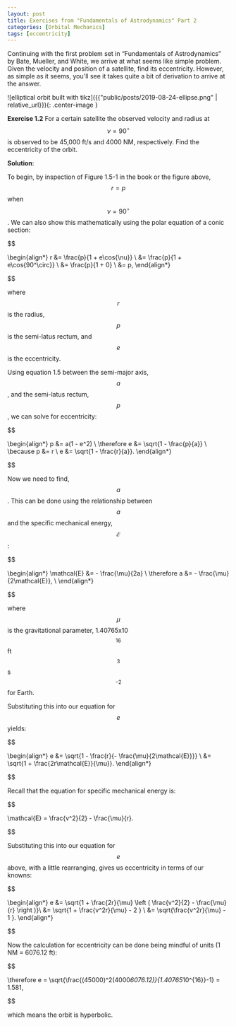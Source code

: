 ```yaml
---
layout: post
title: Exercises from "Fundamentals of Astrodynamics" Part 2
categories: [Orbital Mechanics]
tags: [eccentricity]
---
```


Continuing with the first problem set in “Fundamentals of Astrodynamics” by
Bate, Mueller, and White, we arrive at what seems like simple problem.  Given
the velocity and position of a satellite, find its eccentricity.  However, as
simple as it seems, you'll see it takes quite a bit of derivation to arrive at
the answer.

![elliptical orbit built with tikz]({{"public/posts/2019-08-24-ellipse.png" | relative_url}}){: .center-image }

**Exercise 1.2** For a certain satellite the observed velocity and
radius at $$ \nu = 90^\circ $$ is observed to be 45,000 ft/s and 4000
NM, respectively. Find the eccentricity of the orbit.


**Solution**:

To begin, by inspection of Figure 1.5-1 in the book or the figure above,
$$ r = p $$ when $$ \nu = 90^\circ $$.  We can also show this mathematically
using the polar equation of a conic section:

$$

\begin{align*}
r &= \frac{p}{1 + e\cos{\nu}} \\
  &= \frac{p}{1 + e\cos{90^\circ}} \\
  &= \frac{p}{1 + 0} \\
  &= p,
\end{align*}

$$

where $$ r $$ is the radius, $$ p $$ is the semi-latus rectum, and $$ e $$ is
the eccentricity.

Using equation 1.5 between the semi-major axis, $$ a $$, and the semi-latus
rectum, $$ p $$, we can solve for eccentricity:

$$

\begin{align*}
p &= a(1 - e^2) \\
\therefore e &= \sqrt{1 - \frac{p}{a}} \\
\because p &= r \\
e &= \sqrt{1 - \frac{r}{a}}.
\end{align*}

$$

Now we need to find, $$ a $$.  This can be done using the relationship between
$$ a $$ and the specific mechanical energy, $$ \mathcal{E} $$:

$$

\begin{align*}
\mathcal{E}  &= - \frac{\mu}{2a} \\
\therefore a &= - \frac{\mu}{2\mathcal{E}}, \\
\end{align*}

$$

where $$ \mu $$ is the gravitational parameter, 1.40765x10$$^{16}$$
ft$$^3$$s$$^{-2}$$ for Earth.

Substituting this into our equation for $$ e $$ yields:

$$

\begin{align*}
e &= \sqrt{1 - \frac{r}{- \frac{\mu}{2\mathcal{E}}}} \\
  &= \sqrt{1 + \frac{2r\mathcal{E}}{\mu}}.
\end{align*}

$$

Recall that the equation for specific mechanical energy is:

$$

\mathcal{E} = \frac{v^2}{2}  - \frac{\mu}{r}.

$$

Substituting this into our equation for $$e$$ above, with a little rearranging,
gives us eccentricity in terms of our knowns:

$$

\begin{align*}
e &= \sqrt{1 + \frac{2r}{\mu} \left ( \frac{v^2}{2}  - \frac{\mu}{r} \right )}\\
  &= \sqrt{1 + \frac{v^2r}{\mu}  - 2 } \\
  &= \sqrt{\frac{v^2r}{\mu}  - 1 }.
\end{align*}

$$

Now the calculation for eccentricity can be done being mindful of units (1 NM =
6076.12 ft):

$$

\therefore e = \sqrt{\frac{(45000)^2(4000*6076.12)}{1.40765*10^{16}}-1} = 1.581,

$$

which means the orbit is hyperbolic.
